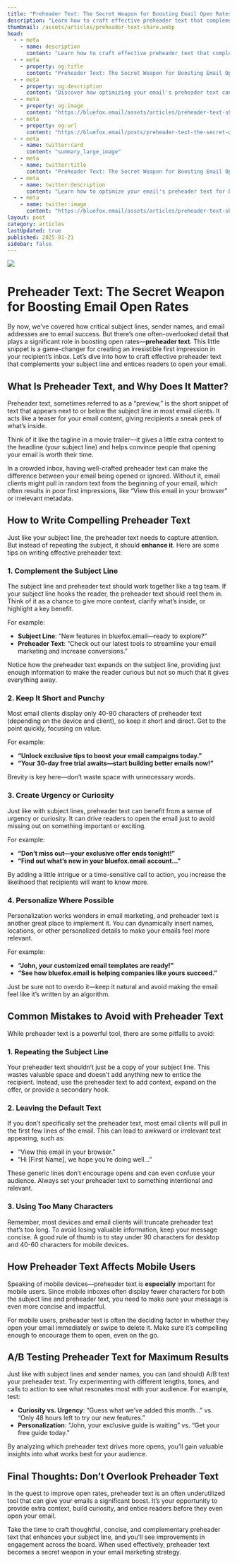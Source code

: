 ```yaml
---
title: "Preheader Text: The Secret Weapon for Boosting Email Open Rates"
description: "Learn how to craft effective preheader text that complements your subject line and entices readers to open your emails."
thumbnail: /assets/articles/preheader-text-share.webp
head:
  - - meta
    - name: description
      content: "Learn how to craft effective preheader text that complements your subject line and entices readers to open your emails."
  - - meta
    - property: og:title
      content: "Preheader Text: The Secret Weapon for Boosting Email Open Rates"
  - - meta
    - property: og:description
      content: "Discover how optimizing your email's preheader text can increase open rates and make your email stand out in the inbox."
  - - meta
    - property: og:image
      content: "https://bluefox.email/assets/articles/preheader-text-share.png"
  - - meta
    - property: og:url
      content: "https://bluefox.email/posts/preheader-text-the-secret-weapon"
  - - meta
    - name: twitter:card
      content: "summary_large_image"
  - - meta
    - name: twitter:title
      content: "Preheader Text: The Secret Weapon for Boosting Email Open Rates"
  - - meta
    - name: twitter:description
      content: "Learn how to optimize your email's preheader text for better open rates and engagement."
  - - meta
    - name: twitter:image
      content: "https://bluefox.email/assets/articles/preheader-text-share.png"
layout: post
category: articles
lastUpdated: true
published: 2025-01-21
sidebar: false
---
```


![](/assets/articles/preheader-text.webp)

# Preheader Text: The Secret Weapon for Boosting Email Open Rates

By now, we’ve covered how critical subject lines, sender names, and email addresses are to email success. But there’s one often-overlooked detail that plays a significant role in boosting open rates—**preheader text**. This little snippet is a game-changer for creating an irresistible first impression in your recipient’s inbox. Let’s dive into how to craft effective preheader text that complements your subject line and entices readers to open your email.

## What Is Preheader Text, and Why Does It Matter?

Preheader text, sometimes referred to as a “preview,” is the short snippet of text that appears next to or below the subject line in most email clients. It acts like a teaser for your email content, giving recipients a sneak peek of what’s inside.

Think of it like the tagline in a movie trailer—it gives a little extra context to the headline (your subject line) and helps convince people that opening your email is worth their time.

In a crowded inbox, having well-crafted preheader text can make the difference between your email being opened or ignored. Without it, email clients might pull in random text from the beginning of your email, which often results in poor first impressions, like “View this email in your browser” or irrelevant metadata.

## How to Write Compelling Preheader Text

Just like your subject line, the preheader text needs to capture attention. But instead of repeating the subject, it should **enhance it**. Here are some tips on writing effective preheader text:

### 1. Complement the Subject Line

The subject line and preheader text should work together like a tag team. If your subject line hooks the reader, the preheader text should reel them in. Think of it as a chance to give more context, clarify what’s inside, or highlight a key benefit.

For example:
- **Subject Line**: “New features in bluefox.email—ready to explore?”
- **Preheader Text**: “Check out our latest tools to streamline your email marketing and increase conversions.”

Notice how the preheader text expands on the subject line, providing just enough information to make the reader curious but not so much that it gives everything away.

### 2. Keep It Short and Punchy

Most email clients display only 40-90 characters of preheader text (depending on the device and client), so keep it short and direct. Get to the point quickly, focusing on value.

For example:
- **“Unlock exclusive tips to boost your email campaigns today.”**
- **“Your 30-day free trial awaits—start building better emails now!”**

Brevity is key here—don’t waste space with unnecessary words.

### 3. Create Urgency or Curiosity

Just like with subject lines, preheader text can benefit from a sense of urgency or curiosity. It can drive readers to open the email just to avoid missing out on something important or exciting.

For example:
- **“Don’t miss out—your exclusive offer ends tonight!”**
- **“Find out what’s new in your bluefox.email account…”**

By adding a little intrigue or a time-sensitive call to action, you increase the likelihood that recipients will want to know more.

### 4. Personalize Where Possible

Personalization works wonders in email marketing, and preheader text is another great place to implement it. You can dynamically insert names, locations, or other personalized details to make your emails feel more relevant.

For example:
- **“John, your customized email templates are ready!”**
- **“See how bluefox.email is helping companies like yours succeed.”**

Just be sure not to overdo it—keep it natural and avoid making the email feel like it’s written by an algorithm.

## Common Mistakes to Avoid with Preheader Text

While preheader text is a powerful tool, there are some pitfalls to avoid:

### 1. Repeating the Subject Line

Your preheader text shouldn’t just be a copy of your subject line. This wastes valuable space and doesn’t add anything new to entice the recipient. Instead, use the preheader text to add context, expand on the offer, or provide a secondary hook.

### 2. Leaving the Default Text

If you don’t specifically set the preheader text, most email clients will pull in the first few lines of the email. This can lead to awkward or irrelevant text appearing, such as:

- “View this email in your browser.”
- “Hi [First Name], we hope you’re doing well…”

These generic lines don’t encourage opens and can even confuse your audience. Always set your preheader text to something intentional and relevant.

### 3. Using Too Many Characters

Remember, most devices and email clients will truncate preheader text that’s too long. To avoid losing valuable information, keep your message concise. A good rule of thumb is to stay under 90 characters for desktop and 40-60 characters for mobile devices.

## How Preheader Text Affects Mobile Users

Speaking of mobile devices—preheader text is **especially** important for mobile users. Since mobile inboxes often display fewer characters for both the subject line and preheader text, you need to make sure your message is even more concise and impactful. 

For mobile users, preheader text is often the deciding factor in whether they open your email immediately or swipe to delete it. Make sure it’s compelling enough to encourage them to open, even on the go.

## A/B Testing Preheader Text for Maximum Results

Just like with subject lines and sender names, you can (and should) A/B test your preheader text. Try experimenting with different lengths, tones, and calls to action to see what resonates most with your audience. For example, test:

- **Curiosity vs. Urgency**: “Guess what we’ve added this month…” vs. “Only 48 hours left to try our new features.”
- **Personalization**: “John, your exclusive guide is waiting” vs. “Get your free guide today.”

By analyzing which preheader text drives more opens, you’ll gain valuable insights into what works best for your audience.

## Final Thoughts: Don’t Overlook Preheader Text

In the quest to improve open rates, preheader text is an often underutilized tool that can give your emails a significant boost. It’s your opportunity to provide extra context, build curiosity, and entice readers before they even open your email.

Take the time to craft thoughtful, concise, and complementary preheader text that enhances your subject line, and you’ll see improvements in engagement across the board. When used effectively, preheader text becomes a secret weapon in your email marketing strategy.
